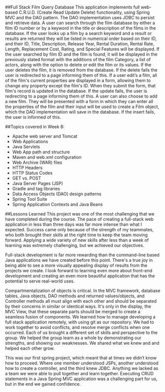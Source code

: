 ##Full Stack Film Query Database
This application implements full web-based C.R.U.D. (Create Read Update Delete) functionality, using Spring MVC and the DAO pattern. The DAO implementation uses JDBC to persist and retrieve data.  A user can search through the film database by either a film ID number or by a keyword in the title or description of the films in the database.  If the user looks up a film by a search keyword and a result or results are returned they will be listed in numerical order based on their ID, and their ID, Title, Description, Release Year, Rental Duration, Rental Rate, Length, Replacement Cost, Rating, and Special Features will be displayed.  If the user searched by film ID and the film is found, it will be displayed in the previously stated format with the additions of the film Category, a list of actors, along with the option to delete or edit the film or its values.  If the user deletes the film, it is removed from the database. If the delete fails the user is redirected to a page informing them of this. If a user edit’s a film, all of the film's current properties are displayed in a form, allowing them to change any property except the film's ID. When they submit the form, that film's record is updated in the database. If the update fails,  the user is redirecting to a page informing them of this. A user can also choose to add a new film. They will be presented with a form in which they can enter all the properties of the film and their input will be used to create a Film object, which the DAO implementation will save in the database. If the insert fails, the user is informed of this.

##Topics covered in Week 8:
- Apache web server and Tomcat
- Web Applications
- Java Servlets
- Web App path and structure
- Maven and web.xml configuration
- Web Archive (WAR) files
- HTTP Headers
- HTTP Status Codes
- GET vs. POST
- Java Server Pages (JSP)
- Gradle and tag libraries
- Data Access Objects (DAO) design patterns
- Spring Tool Suite
- Spring Application Contexts and Java Beans

##Lessons Learned
This project was one of the most challenging that we have completed during the course. The pace of creating a full-stack web application in less than three days was far more intense than what I expected. Success came only because of the strength of my teammates, who both brought their skills at the right time to keep the team moving forward. Applying a wide variety of new skills after less than a week of learning was extremely challenging, but we achieved our objectives.

Full-stack development is far more rewarding than the command-line based Java applications we have created before this point.  There's a true joy in being able to see a more visually appealing display of results from the projects we create.  I look forward to learning even more about front-end development and creating an even more beautiful application that has the potential to serve real-world uses.

Compartmentalization of objects is critical. In the MVC framework, database tables, Java objects, DAO methods and returned values/objects, and Controller methods all must align with each other and should be separated by their concerns in similar or identical ways. It's only in the display, the MVC View, that these separate parts should be merged to create a seamless fusion of components.
We learned how to manage developing a full stack application remotely, with using git as our repository. We had to work together to avoid conflicts, and resolve merge conflicts when one occurred.  Each of us brought a different set of skills and perspective to the group. We helped the group learn as a whole by demonstrating our strengths, and showing our weaknesses. We shared what we knew and and helped each other grow.

This was our first spring project, which meant that at times we didn’t know how to proceed.  Where one member understood JSPs, another understood how to create a controller, and the third knew JDBC. Anything we lacked as a team we were able to pull together and learn together. Executing CRUD statements in a Java Spring MVC application was a challenging part for us, but in the end we gained confidence. 